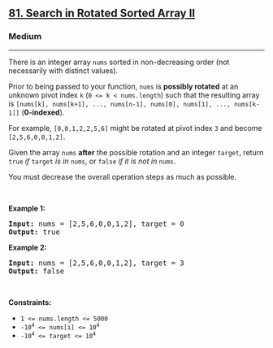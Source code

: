 <h2><a href="https://leetcode.com/problems/search-in-rotated-sorted-array-ii">81. Search in Rotated Sorted Array II</a></h2>
<h3>Medium</h3>
<hr>

<p>There is an integer array <code>nums</code> sorted in non-decreasing order (not necessarily with distinct values).</p>

<p>Prior to being passed to your function, <code>nums</code> is <strong>possibly rotated</strong> at an unknown pivot index 
<code>k</code> (<code>0 &lt;= k &lt; nums.length</code>) such that the resulting array is 
<code>[nums[k], nums[k+1], ..., nums[n-1], nums[0], nums[1], ..., nums[k-1]]</code> (<strong>0-indexed</strong>).</p>

<p>For example, <code>[0,0,1,2,2,5,6]</code> might be rotated at pivot index <code>3</code> and become 
<code>[2,5,6,0,0,1,2]</code>.</p>

<p>Given the array <code>nums</code> <strong>after</strong> the possible rotation and an integer <code>target</code>, 
return <code>true</code> <em>if</em> <code>target</code> <em>is in</em> <code>nums</code>, or <code>false</code> 
<em>if it is not in</em> <code>nums</code>.</p>

<p>You must decrease the overall operation steps as much as possible.</p>

<p>&nbsp;</p>

<p><strong class="example">Example 1:</strong></p>
<pre>
<strong>Input:</strong> nums = [2,5,6,0,0,1,2], target = 0
<strong>Output:</strong> true
</pre>

<p><strong class="example">Example 2:</strong></p>
<pre>
<strong>Input:</strong> nums = [2,5,6,0,0,1,2], target = 3
<strong>Output:</strong> false
</pre>

<p>&nbsp;</p>

<p><strong>Constraints:</strong></p>
<ul>
  <li><code>1 &lt;= nums.length &lt;= 5000</code></li>
  <li><code>-10<sup>4</sup> &lt;= nums[i] &lt;= 10<sup>4</sup></code></li>
  <li><code>-10<sup>4</sup> &lt;= target &lt;= 10<sup>4</sup></code></li>
</ul>
